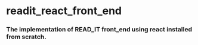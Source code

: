 # readit_react_front_end

### The implementation of READ_IT front_end using react installed from scratch. 

